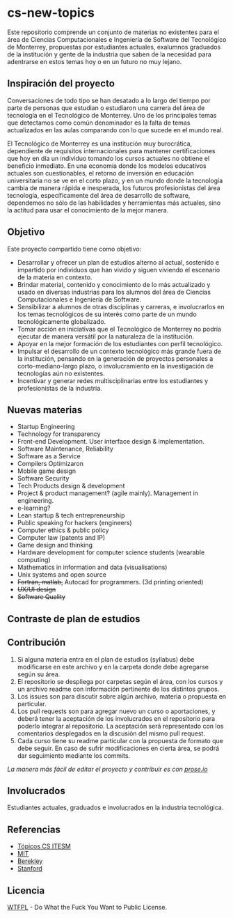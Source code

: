 cs-new-topics
=============

Este repositorio comprende un conjunto de materias no existentes para el área de Ciencias Computacionales e Ingeniería de Software del Tecnológico de Monterrey, propuestas por estudiantes actuales, exalumnos graduados de la institución y gente de  la industria que saben de la necesidad para adentrarse en estos temas hoy o en un futuro no muy lejano. 

## Inspiración del proyecto
Conversaciones de todo tipo se han desatado a lo largo del tiempo por parte de personas que estudian o estudiaron una carrera del área de tecnología en el Tecnológico de Monterrey. Uno de los principales temas que detectamos como común denominador es la falta de temas actualizados en las aulas comparando con lo que sucede en el mundo real. 

El Tecnológico de Monterrey es una institución muy burocrática, dependiente de requisitos internacionales para mantener certificaciones que hoy en día un individuo tomando los cursos actuales no obtiene el beneficio inmediato. En una economía donde los modelos educativos actuales son cuestionables, el retorno de inversión en educación universitaria no se ve en el corto plazo, y en un mundo donde la tecnología cambia de manera rápida e inesperada, los futuros profesionistas del área tecnología, específicamente del área de desarrollo de software, dependemos no sólo de las habilidades y herramientas más actuales, sino la actitud para usar el conocimiento de la mejor manera.  

## Objetivo
Este proyecto compartido tiene como objetivo:
- Desarrollar y ofrecer un plan de estudios alterno al actual, sostenido e impartido por individuos que han vivido y siguen viviendo el escenario de la materia en contexto. 
- Brindar material, contenido y conocimiento de lo más actualizado y usado en diversas industrias para los alumnos del área de Ciencias Computacionales e Ingeniería de Software.
- Sensibilizar a alumnos de otras disciplinas y carreras, e involucrarlos en los temas tecnológicos de su interés como parte de un mundo tecnológicamente globalizado. 
- Tomar acción en iniciativas que el Tecnológico de Monterrey no podría ejecutar de manera versátil por la naturaleza de la institución. 
- Apoyar en la mejor formación de los estudiantes con perfil tecnológico. 
- Impulsar el desarrollo de un contexto tecnológico más grande fuera de la institución, pensando en la generación de proyectos personales a corto-mediano-largo plazo, o involucramiento en la investigación de tecnologías aún no existentes. 
- Incentivar y generar redes multisciplinarias entre los estudiantes y profesionistas de la industria. 


## Nuevas materias
- Startup Engineering
- Technology for transparency
- Front-end Development. User interface design & implementation.
- Software Maintenance, Reliability
- Software as a Service
- Compilers Optimizaron
- Mobile game design
- Software Security
- Tech Products design & development
- Project & product management? (agile mainly). Management in engineering.
- e-learning?
- Lean startup & tech entrepreneurship
- Public speaking for hackers (engineers)
- Computer ethics & public policy
- Computer law (patents and IP)
- Game design and thinking
- Hardware development for computer science students (wearable computing)
- Mathematics in information and data (visualisations)
- Unix systems and open source
- <s>Fortran, matlab,</s> Autocad for programmers. (3d printing oriented)
- <s>UX/UI design</s>
- <s>Software Quality</s> 

## Contraste de plan de estudios

## Contribución
1. Si alguna materia entra en el plan de estudios (syllabus) debe modificarse en este archivo y en la carpeta donde debe agregarse según su área. 
2. El repositorio se despliega por carpetas según el área, con los cursos y un archivo readme con información pertinente de los distintos grupos. 
3. Los issues son para discutir sobre algún archivo, materia o propuesta en particular.
4. Los pull requests son para agregar nuevo un curso o aportaciones, y deberá tener la aceptación de los involucrados en el repositorio para poderlo integrar al repositorio. La aceptación será representado con los comentarios desplegados en la discusión del mismo pull request. 
5. Cada curso tiene su readme particular con la propuesta de formato que debe seguir. En caso de sufrir modificaciones en cierta área, se podrá dar seguimiento mediante los commits. 

_La manera más fácil de editar el proyecto y contribuir es con [prose.io](http://prose.io/)_

## Involucrados
Estudiantes actuales, graduados e involucrados en la industria tecnológica.

## Referencias
- [Tópicos CS ITESM](http://itc.mty.itesm.mx/Inscripciones/files/TopicosITC-AD2013.pdf)
- [MIT](http://ocw.mit.edu/courses/electrical-engineering-and-computer-science/)
- [Berekley](http://www.eecs.berkeley.edu/Scheduling/CS/schedule.html)
- [Stanford](http://cs.stanford.edu/courses)

## Licencia
[WTFPL](http://www.wtfpl.net/) - Do What the Fuck You Want to Public License.
